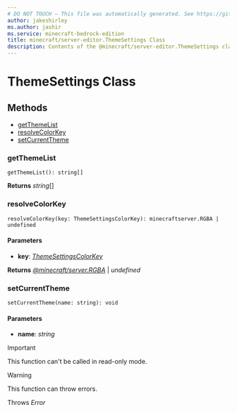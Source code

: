 ```yaml
---
# DO NOT TOUCH — This file was automatically generated. See https://github.com/mojang/minecraftapidocsgenerator to modify descriptions, examples, etc.
author: jakeshirley
ms.author: jashir
ms.service: minecraft-bedrock-edition
title: minecraft/server-editor.ThemeSettings Class
description: Contents of the @minecraft/server-editor.ThemeSettings class.
---
```

# ThemeSettings Class

## Methods
- [getThemeList](#getthemelist)
- [resolveColorKey](#resolvecolorkey)
- [setCurrentTheme](#setcurrenttheme)

### **getThemeList**
`
getThemeList(): string[]
`

**Returns** *string*[]

### **resolveColorKey**
`
resolveColorKey(key: ThemeSettingsColorKey): minecraftserver.RGBA | undefined
`

#### **Parameters**
- **key**: [*ThemeSettingsColorKey*](ThemeSettingsColorKey.md)

**Returns** [*@minecraft/server.RGBA*](../../minecraft/server/RGBA.md) | *undefined*

### **setCurrentTheme**
`
setCurrentTheme(name: string): void
`

#### **Parameters**
- **name**: *string*

> [!IMPORTANT]
> This function can't be called in read-only mode.

> [!WARNING]
> This function can throw errors.
>
> Throws *Error*
